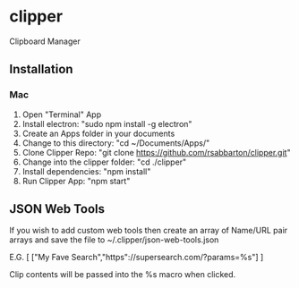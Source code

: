 # clipper
Clipboard Manager

## Installation

### Mac

1. Open "Terminal" App
2. Install electron: "sudo npm install -g electron"
3. Create an Apps folder in your documents
4. Change to this directory: "cd ~/Documents/Apps/"
5. Clone Clipper Repo: "git clone https://github.com/rsabbarton/clipper.git"
6. Change into the clipper folder: "cd ./clipper"
7. Install dependencies: "npm install"
8. Run Clipper App: "npm start"

## JSON Web Tools

If you wish to  add custom web tools then create an array of Name/URL pair arrays and save the file to ~/.clipper/json-web-tools.json

E.G.
[
  ["My Fave Search","https"://supersearch.com/?params=%s"]
]

Clip contents will be passed into the %s macro when clicked.

